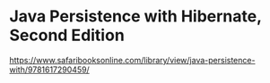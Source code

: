 # Java Persistence with Hibernate, Second Edition

https://www.safaribooksonline.com/library/view/java-persistence-with/9781617290459/
